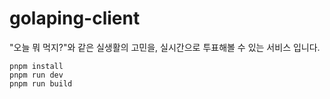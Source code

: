 # golaping-client
"오늘 뭐 먹지?"와 같은 실생활의 고민을, 실시간으로 투표해볼 수 있는 서비스 입니다.
```
pnpm install
pnpm run dev
pnpm run build
```
